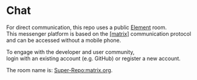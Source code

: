 # Chat

For direct communication, this repo uses a public [Element](https://element.io/) room. <br>
This messenger platform is based on the [[matrix]](https://en.wikipedia.org/wiki/Matrix_(protocol))
communication protocol <br>
and can be accessed without a mobile phone.

To engage with the developer and user community, <br>
login with an existing account (e.g. GitHub) or register a new account.

The room name is:
[Super-Repo:matrix.org](https://app.element.io/#/room/#super-repo:matrix.org). <br>
